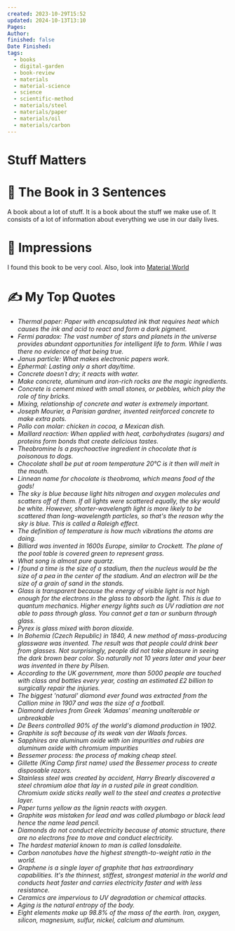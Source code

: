 ```yaml
---
created: 2023-10-29T15:52
updated: 2024-10-13T13:10
Pages: 
Author: 
finished: false
Date Finished: 
tags:
  - books
  - digital-garden
  - book-review
  - materials
  - material-science
  - science
  - scientific-method
  - materials/steel
  - materials/paper
  - materials/oil
  - materials/carbon
---
```

# Stuff Matters


# 🚀 The Book in 3 Sentences

A book about a lot of stuff. It is a book about the stuff we make use of. It consists of a lot of information about everything we use in our daily lives. 
# 🎨 Impressions

I found this book to be very cool. 
Also, look into [Material World](Science/World/Material%20World.md)

# ✍️ My Top  Quotes

- *Thermal paper: Paper with encapsulated ink that requires heat which causes the ink and acid to react and form a dark pigment.*
- *Fermi paradox: The vast number of stars and planets in the universe provides abundant opportunities for intelligent life to form. While I was there no evidence of that being true.*
- *Janus particle:  What makes electronic papers work.*
- *Ephermal: Lasting only a short day/time.*
- *Concrete doesn´t dry; it reacts with water.*
- *Make concrete, aluminum and iron-rich rocks are the magic ingredients.*
- *Concrete is cement mixed with small stones, or pebbles, which play the role of tiny bricks.*
- *Mixing, relationship of concrete and water is extremely important.*
- *Joseph Mourier, a Parisian gardner, invented reinforced concrete to make extra pots.*
- *Pollo con molar: chicken in cocoa, a Mexican dish.*
- *Maillard reaction: When applied with heat, carbohydrates (sugars) and proteins form bonds that create delicious tastes.*
- *Theobromine Is a psychoactive ingredient in chocolate that is poisonous to dogs.*
- *Chocolate shall be put at room temperature 20°C is it then will melt in the mouth.*
- *Linnean name for chocolate is theobroma, which means food of the gods!*
- *The sky is blue because light hits nitrogen and oxygen molecules and scatters off of them. If all lights were scattered equally, the sky would be white. However, shorter-wavelength light is more likely to be scattered than long-wavelength particles, so that's the reason why the sky is blue. This is called a Raleigh effect.*
- *The definition of temperature is how much vibrations the atoms are doing.*
- *Billiard was invented in 1600s Europe, similar to Crockett. The plane of the pool table is covered green to represent grass.*
- *What song is almost pure quartz.*
- *I found a time is the size of a stadium, then the nucleus would be the size of a pea in the center of the stadium. And an electron will be the size of a grain of sand in the stands.*
- *Glass is transparent because the energy of visible light is not high enough for the electrons in the glass to absorb the light. This is due to quantum mechanics. Higher energy lights such as UV radiation are not able to pass through glass. You cannot get a tan or sunburn through glass.*
- *Pyrex is glass mixed with boron dioxide.*
- *In Bohemia (Czech Republic) in 1840, A new method of mass-producing glassware was invented. The result was that people could drink beer from glasses. Not surprisingly, people did not take pleasure in seeing the dark brown bear color. So naturally not 10 years later and your beer was invented in there by Pilsen.*
- *According to the UK government, more than 5000 people are touched with class and bottles every year, costing an estimated £2 billion to surgically repair the injuries.*
- *The biggest 'natural' diamond ever found was extracted from the Callion mine in 1907 and was the size of a football.*
- *Diamond derives from Greek 'Adamas' meaning unalterable or unbreakable*
- *De Beers controlled 90% of the world's diamond production in 1902.*
- *Graphite is soft because of its weak van der Waals forces.*
- *Sapphires are aluminum oxide with ion impurities and rubies are aluminum oxide with chromium impurities*
- *Bessemer process: the process of making cheap steel.*
- *Gillette (King Camp first name) used the Bessemer process to create disposable razors.*
- *Stainless steel was created by accident, Harry Brearly discovered a steel chromium aloe that lay in a rusted pile in great condition. Chromium oxide sticks really well to the steel and creates a protective layer.*
- *Paper turns yellow as the lignin reacts with oxygen.*
- *Graphite was mistaken for lead and was called plumbago or black lead hence the name lead pencil.*
- *Diamonds do not conduct electricity because of atomic structure, there are no electrons free to move and conduct electricity.*
- *The hardest material known to man is called lonsdaleite.*
- *Carbon nanotubes have the highest strength-to-weight ratio in the world.*
- *Graphene is a single layer of graphite that has extraordinary capabilities.  It's the thinnest, stiffest, strongest material in the world and conducts heat faster and carries electricity faster and with less resistance.*
- *Ceramics are impervious to UV degradation or chemical attacks.*
- *Aging is the natural entropy of the body.*
- *Eight elements make up 98.8% of the mass of the earth. Iron, oxygen, silicon, magnesium, sulfur, nickel, calcium and aluminum.*
